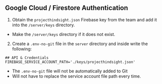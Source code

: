 ## Google Cloud / Firestore Authentication
1. Obtain the `projecthindsight.json` Firebase key from the team and add it into the `/server/keys` directory.
  * Make the `/server/keys` directory if it does not exist.
2. Create a `.env-no-git` file in the `server` directory and inside write the following:
```
## API & Credentials
FIREBASE_SERVICE_ACCOUNT_PATH='./keys/projecthindsight.json'
```
  * The `.env-no-git` file will not be automatically added to Git
  * Will not have to replace the service account file path every time.